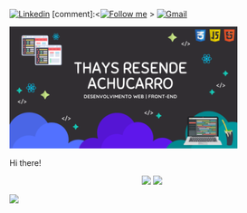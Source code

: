 [![Linkedin](https://img.shields.io/badge/-LinkedIn-blue?style=flat&logo=Linkedin&logoColor=white)](https://www.linkedin.com/in/thays-resende-achucarro/)
[comment]:<[<img src="https://img.shields.io/github/followers/thaysresende?label=follow&style=social" height="22" title="Follow me" />](https://github.com/thaysresende) >
[![Gmail](https://img.shields.io/badge/-Gmail-c14438?style=flat&logo=Gmail&logoColor=white)](mailto:thaysresende24@gmail.com)

<img src="banner_git.png" width="80%" justify-content="center" margin="auto">

Hi there!

<p align="center"> 
 <a><img src="https://github-readme-stats.vercel.app/api?username=thaysresende&show_icons=true&count_private=true" /></a>
 <a><img src="https://github-readme-stats.vercel.app/api/top-langs/?username=thaysresende" /></a>
</p>
   
![](https://komarev.com/ghpvc/?username=thaysresende)
